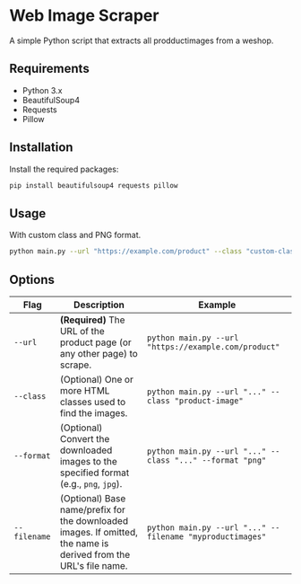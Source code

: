 # Web Image Scraper

A simple Python script that extracts all prodductimages from a weshop.

## Requirements

- Python 3.x
- BeautifulSoup4
- Requests
- Pillow

## Installation

Install the required packages:

```sh
pip install beautifulsoup4 requests pillow
```

## Usage
With custom class and PNG format.

```sh
python main.py --url "https://example.com/product" --class "custom-class" --format "png" --filename "productimage"
```

## Options
| Flag         | Description                                                                                                        | Example                                                   |
|--------------|--------------------------------------------------------------------------------------------------------------------|-----------------------------------------------------------|
| `--url`      | **(Required)** The URL of the product page (or any other page) to scrape.                                          | `python main.py --url "https://example.com/product"`      |
| `--class`    | (Optional) One or more HTML classes used to find the images.                                                       | `python main.py --url "..." --class "product-image"`      |
| `--format`   | (Optional) Convert the downloaded images to the specified format (e.g., `png`, `jpg`).                             | `python main.py --url "..." --class "..." --format "png"` |
| `--filename` | (Optional) Base name/prefix for the downloaded images. If omitted, the name is derived from the URL's file name.    | `python main.py --url "..." --filename "myproductimages"` |
